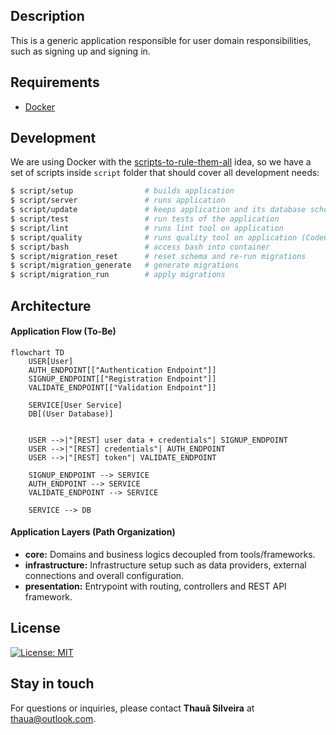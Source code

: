 ## Description

This is a generic application responsible for user domain responsibilities, such as signing up and signing in. 

## Requirements

- [Docker](https://www.docker.com/get-started)

## Development

We are using Docker with the [scripts-to-rule-them-all](https://github.com/github/scripts-to-rule-them-all) idea, so we
have a set of scripts inside `script` folder that should cover all development needs:

```bash
$ script/setup                # builds application
$ script/server               # runs application
$ script/update               # keeps application and its database schema up to date
$ script/test                 # run tests of the application
$ script/lint                 # runs lint tool on application
$ script/quality              # runs quality tool on application (CodeClimate)
$ script/bash                 # access bash into container
$ script/migration_reset      # reset schema and re-run migrations
$ script/migration_generate   # generate migrations
$ script/migration_run        # apply migrations
```

## Architecture

#### Application Flow (To-Be)

```mermaid
flowchart TD
    USER[User]
    AUTH_ENDPOINT[["Authentication Endpoint"]]
    SIGNUP_ENDPOINT[["Registration Endpoint"]]
    VALIDATE_ENDPOINT[["Validation Endpoint"]]

    SERVICE[User Service]
    DB[(User Database)]


    USER -->|"[REST] user data + credentials"| SIGNUP_ENDPOINT
    USER -->|"[REST] credentials"| AUTH_ENDPOINT
    USER -->|"[REST] token"| VALIDATE_ENDPOINT

    SIGNUP_ENDPOINT --> SERVICE
    AUTH_ENDPOINT --> SERVICE
    VALIDATE_ENDPOINT --> SERVICE

    SERVICE --> DB
```

#### Application Layers (Path Organization)

- **core:** Domains and business logics decoupled from tools/frameworks.
- **infrastructure:** Infrastructure setup such as data providers, external connections and overall configuration.
- **presentation:** Entrypoint with routing, controllers and REST API framework.

## License

[![License: MIT](https://img.shields.io/badge/License-MIT-yellow.svg)](LICENSE)

## Stay in touch

For questions or inquiries, please contact **Thauã Silveira** at [thaua@outlook.com](mailto:thaua@outlook.com).
